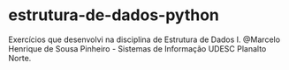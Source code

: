 # estrutura-de-dados-python
Exercícios que desenvolvi na disciplina de Estrutura de Dados I.
@Marcelo Henrique de Sousa Pinheiro - Sistemas de Informação UDESC Planalto Norte.
